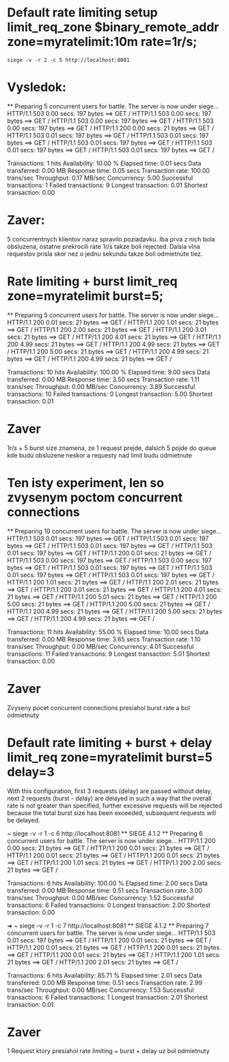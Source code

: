 # Default rate limiting setup limit_req_zone $binary_remote_addr zone=myratelimit:10m rate=1r/s;
```
siege -v -r 2 -c 5 http://localhost:8081
```
# Vysledok:
** Preparing 5 concurrent users for battle.
The server is now under siege...
HTTP/1.1 503     0.00 secs:     197 bytes ==> GET  /
HTTP/1.1 503     0.00 secs:     197 bytes ==> GET  /
HTTP/1.1 503     0.00 secs:     197 bytes ==> GET  /
HTTP/1.1 503     0.00 secs:     197 bytes ==> GET  /
HTTP/1.1 200     0.00 secs:      21 bytes ==> GET  /
HTTP/1.1 503     0.01 secs:     197 bytes ==> GET  /
HTTP/1.1 503     0.01 secs:     197 bytes ==> GET  /
HTTP/1.1 503     0.01 secs:     197 bytes ==> GET  /
HTTP/1.1 503     0.01 secs:     197 bytes ==> GET  /
HTTP/1.1 503     0.01 secs:     197 bytes ==> GET  /

Transactions:		           1 hits
Availability:		       10.00 %
Elapsed time:		        0.01 secs
Data transferred:	        0.00 MB
Response time:		        0.05 secs
Transaction rate:	      100.00 trans/sec
Throughput:		        0.17 MB/sec
Concurrency:		        5.00
Successful transactions:           1
Failed transactions:	           9
Longest transaction:	        0.01
Shortest transaction:	        0.00

# Zaver: 
5 concurrentnych klientov naraz spravilo poziadavku. Iba prva z nich bola obsluzena, ostatne prekrocili rate 1r/s takze boli rejected. Dalsia vlna requestov prisla skor nez o jednu sekundu takze boli odmietnute tiez.

# Rate limiting + burst limit_req zone=myratelimit burst=5;
** Preparing 5 concurrent users for battle.
The server is now under siege...
HTTP/1.1 200     0.01 secs:      21 bytes ==> GET  /
HTTP/1.1 200     1.01 secs:      21 bytes ==> GET  /
HTTP/1.1 200     2.00 secs:      21 bytes ==> GET  /
HTTP/1.1 200     3.01 secs:      21 bytes ==> GET  /
HTTP/1.1 200     4.01 secs:      21 bytes ==> GET  /
HTTP/1.1 200     4.99 secs:      21 bytes ==> GET  /
HTTP/1.1 200     4.99 secs:      21 bytes ==> GET  /
HTTP/1.1 200     5.00 secs:      21 bytes ==> GET  /
HTTP/1.1 200     4.99 secs:      21 bytes ==> GET  /
HTTP/1.1 200     4.99 secs:      21 bytes ==> GET  /

Transactions:		          10 hits
Availability:		      100.00 %
Elapsed time:		        9.00 secs
Data transferred:	        0.00 MB
Response time:		        3.50 secs
Transaction rate:	        1.11 trans/sec
Throughput:		        0.00 MB/sec
Concurrency:		        3.89
Successful transactions:          10
Failed transactions:	           0
Longest transaction:	        5.00
Shortest transaction:	        0.01

# Zaver
1r/s + 5 burst size znamena, ze 1 request prejde, dalsich 5 pojde do queue kde budu obsluzene neskor a requesty nad limit budu odmietnute

# Ten isty experiment, len so zvysenym poctom concurrent connections
** Preparing 10 concurrent users for battle.
The server is now under siege...
HTTP/1.1 503     0.01 secs:     197 bytes ==> GET  /
HTTP/1.1 503     0.01 secs:     197 bytes ==> GET  /
HTTP/1.1 503     0.01 secs:     197 bytes ==> GET  /
HTTP/1.1 503     0.01 secs:     197 bytes ==> GET  /
HTTP/1.1 200     0.01 secs:      21 bytes ==> GET  /
HTTP/1.1 503     0.00 secs:     197 bytes ==> GET  /
HTTP/1.1 503     0.00 secs:     197 bytes ==> GET  /
HTTP/1.1 503     0.01 secs:     197 bytes ==> GET  /
HTTP/1.1 503     0.01 secs:     197 bytes ==> GET  /
HTTP/1.1 503     0.01 secs:     197 bytes ==> GET  /
HTTP/1.1 200     1.01 secs:      21 bytes ==> GET  /
HTTP/1.1 200     2.01 secs:      21 bytes ==> GET  /
HTTP/1.1 200     3.01 secs:      21 bytes ==> GET  /
HTTP/1.1 200     4.01 secs:      21 bytes ==> GET  /
HTTP/1.1 200     5.01 secs:      21 bytes ==> GET  /
HTTP/1.1 200     5.00 secs:      21 bytes ==> GET  /
HTTP/1.1 200     5.00 secs:      21 bytes ==> GET  /
HTTP/1.1 200     4.99 secs:      21 bytes ==> GET  /
HTTP/1.1 200     5.00 secs:      21 bytes ==> GET  /
HTTP/1.1 200     4.99 secs:      21 bytes ==> GET  /

Transactions:		          11 hits
Availability:		       55.00 %
Elapsed time:		       10.00 secs
Data transferred:	        0.00 MB
Response time:		        3.65 secs
Transaction rate:	        1.10 trans/sec
Throughput:		        0.00 MB/sec
Concurrency:		        4.01
Successful transactions:          11
Failed transactions:	           9
Longest transaction:	        5.01
Shortest transaction:	        0.00

# Zaver
Zvyseny pocet concurrent connections presiahol burst rate a bol odmietnuty

# Default rate limiting + burst + delay  limit_req zone=myratelimit burst=5 delay=3
With this configuration, first 3 requests (delay) are passed without delay, next 2 requests (burst - delay) are delayed in such a way that the overall rate is not greater than specified, further excessive requests will be rejected because the total burst size has been exceeded, subsequent requests will be delayed.

~ siege -v -r 1 -c 6 http://localhost:8081
** SIEGE 4.1.2
** Preparing 6 concurrent users for battle.
The server is now under siege...
HTTP/1.1 200     0.00 secs:      21 bytes ==> GET  /
HTTP/1.1 200     0.01 secs:      21 bytes ==> GET  /
HTTP/1.1 200     0.01 secs:      21 bytes ==> GET  /
HTTP/1.1 200     0.01 secs:      21 bytes ==> GET  /
HTTP/1.1 200     1.01 secs:      21 bytes ==> GET  /
HTTP/1.1 200     2.00 secs:      21 bytes ==> GET  /

Transactions:		           6 hits
Availability:		      100.00 %
Elapsed time:		        2.00 secs
Data transferred:	        0.00 MB
Response time:		        0.51 secs
Transaction rate:	        3.00 trans/sec
Throughput:		        0.00 MB/sec
Concurrency:		        1.52
Successful transactions:           6
Failed transactions:	           0
Longest transaction:	        2.00
Shortest transaction:	        0.00

➜  ~ siege -v -r 1 -c 7 http://localhost:8081
** SIEGE 4.1.2
** Preparing 7 concurrent users for battle.
The server is now under siege...
HTTP/1.1 503     0.01 secs:     197 bytes ==> GET  /
HTTP/1.1 200     0.01 secs:      21 bytes ==> GET  /
HTTP/1.1 200     0.01 secs:      21 bytes ==> GET  /
HTTP/1.1 200     0.01 secs:      21 bytes ==> GET  /
HTTP/1.1 200     0.01 secs:      21 bytes ==> GET  /
HTTP/1.1 200     1.01 secs:      21 bytes ==> GET  /
HTTP/1.1 200     2.01 secs:      21 bytes ==> GET  /

Transactions:		           6 hits
Availability:		       85.71 %
Elapsed time:		        2.01 secs
Data transferred:	        0.00 MB
Response time:		        0.51 secs
Transaction rate:	        2.99 trans/sec
Throughput:		        0.00 MB/sec
Concurrency:		        1.53
Successful transactions:           6
Failed transactions:	           1
Longest transaction:	        2.01
Shortest transaction:	        0.01

# Zaver
1 Request ktory presiahol rate limiting + burst + delay uz bol odmietnuty
